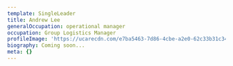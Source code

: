```yaml
---
template: SingleLeader
title: Andrew Lee
generalOccupation: operational manager
occupation: Group Logistics Manager
profileImage: 'https://ucarecdn.com/e7ba5463-7d86-4cbe-a2e0-62c33b31c346/'
biography: Coming soon...
meta: {}
---
```


